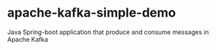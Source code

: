 # apache-kafka-simple-demo

Java Spring-boot application that produce and consume messages in Apache Kafka
